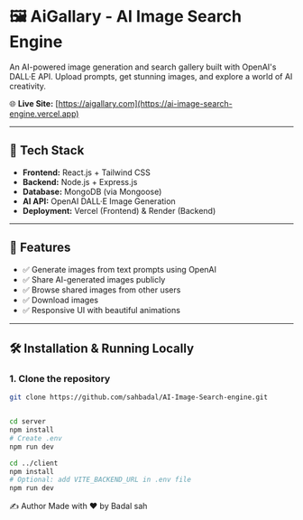# 🖼️ AiGallary - AI Image Search Engine

An AI-powered image generation and search gallery built with OpenAI's DALL·E API. Upload prompts, get stunning images, and explore a world of AI creativity.

🌐 **Live Site:** [https://aigallary.com](https://ai-image-search-engine.vercel.app)

---

## 🚀 Tech Stack

- **Frontend:** React.js + Tailwind CSS
- **Backend:** Node.js + Express.js
- **Database:** MongoDB (via Mongoose)
- **AI API:** OpenAI DALL·E Image Generation
- **Deployment:** Vercel (Frontend) & Render (Backend)

---

## 🎯 Features

- ✅ Generate images from text prompts using OpenAI
- ✅ Share AI-generated images publicly
- ✅ Browse shared images from other users
- ✅ Download images
- ✅ Responsive UI with beautiful animations

---

## 🛠️ Installation & Running Locally

### 1. Clone the repository

```bash
git clone https://github.com/sahbadal/AI-Image-Search-engine.git


cd server
npm install
# Create .env 
npm run dev

cd ../client
npm install
# Optional: add VITE_BACKEND_URL in .env file
npm run dev

```
✍️ Author
Made with ❤️ by Badal sah

